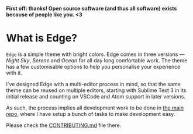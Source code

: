 **First off: thanks! Open source software (and thus all software) exists because of people like you. <3**

# What is Edge?

`Edge` is a simple theme with bright colors. Edge comes in three versions — *Night Sky*, *Serene* and *Ocean* for all day long comfortable work. The theme has a few customisable options to help you personalise your experience with it.

I've designed Edge with a multi-editor process in mind, so that the same theme can be reused on multiple editors, starting with Sublime Text 3 in its initial release and counting on VSCode and Atom support in later versions.

As such, the process implies all development work to be done in [the main repo](https://github.com/tricinel/edge-theme), where I have setup a bunch of tasks to make development easy.

Please check the [CONTRIBUTING.md](https://github.com/tricinel/edge-theme/blob/master/CONTRIBUTING.md) file there.
